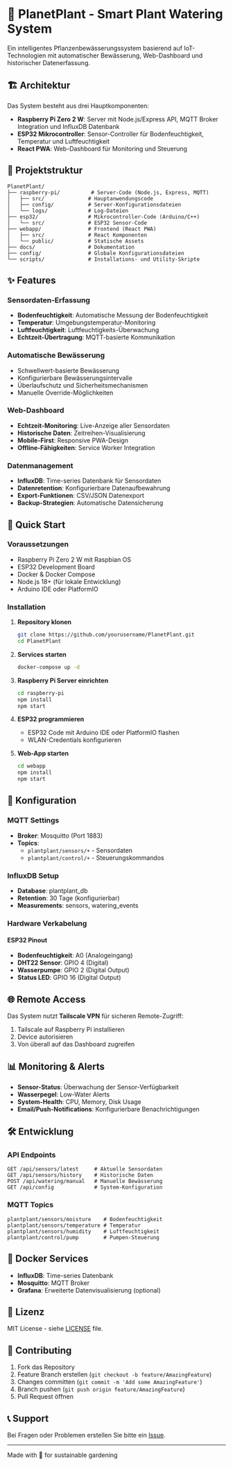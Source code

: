 # 🌱 PlanetPlant - Smart Plant Watering System

Ein intelligentes Pflanzenbewässerungssystem basierend auf IoT-Technologien mit automatischer Bewässerung, Web-Dashboard und historischer Datenerfassung.

## 🏗️ Architektur

Das System besteht aus drei Hauptkomponenten:

- **Raspberry Pi Zero 2 W**: Server mit Node.js/Express API, MQTT Broker Integration und InfluxDB Datenbank
- **ESP32 Mikrocontroller**: Sensor-Controller für Bodenfeuchtigkeit, Temperatur und Luftfeuchtigkeit
- **React PWA**: Web-Dashboard für Monitoring und Steuerung

## 📁 Projektstruktur

```
PlanetPlant/
├── raspberry-pi/          # Server-Code (Node.js, Express, MQTT)
│   ├── src/              # Hauptanwendungscode
│   ├── config/           # Server-Konfigurationsdateien
│   └── logs/             # Log-Dateien
├── esp32/                # Mikrocontroller-Code (Arduino/C++)
│   └── src/              # ESP32 Sensor-Code
├── webapp/               # Frontend (React PWA)
│   ├── src/              # React Komponenten
│   └── public/           # Statische Assets
├── docs/                 # Dokumentation
├── config/               # Globale Konfigurationsdateien
└── scripts/              # Installations- und Utility-Skripte
```

## ✨ Features

### Sensordaten-Erfassung
- **Bodenfeuchtigkeit**: Automatische Messung der Bodenfeuchtigkeit
- **Temperatur**: Umgebungstemperatur-Monitoring
- **Luftfeuchtigkeit**: Luftfeuchtigkeits-Überwachung
- **Echtzeit-Übertragung**: MQTT-basierte Kommunikation

### Automatische Bewässerung
- Schwellwert-basierte Bewässerung
- Konfigurierbare Bewässerungsintervalle
- Überlaufschutz und Sicherheitsmechanismen
- Manuelle Override-Möglichkeiten

### Web-Dashboard
- **Echtzeit-Monitoring**: Live-Anzeige aller Sensordaten
- **Historische Daten**: Zeitreihen-Visualisierung
- **Mobile-First**: Responsive PWA-Design
- **Offline-Fähigkeiten**: Service Worker Integration

### Datenmanagement
- **InfluxDB**: Time-series Datenbank für Sensordaten
- **Datenretention**: Konfigurierbare Datenaufbewahrung
- **Export-Funktionen**: CSV/JSON Datenexport
- **Backup-Strategien**: Automatische Datensicherung

## 🚀 Quick Start

### Voraussetzungen
- Raspberry Pi Zero 2 W mit Raspbian OS
- ESP32 Development Board
- Docker & Docker Compose
- Node.js 18+ (für lokale Entwicklung)
- Arduino IDE oder PlatformIO

### Installation

1. **Repository klonen**
   ```bash
   git clone https://github.com/yourusername/PlanetPlant.git
   cd PlanetPlant
   ```

2. **Services starten**
   ```bash
   docker-compose up -d
   ```

3. **Raspberry Pi Server einrichten**
   ```bash
   cd raspberry-pi
   npm install
   npm start
   ```

4. **ESP32 programmieren**
   - ESP32 Code mit Arduino IDE oder PlatformIO flashen
   - WLAN-Credentials konfigurieren

5. **Web-App starten**
   ```bash
   cd webapp
   npm install
   npm start
   ```

## 🔧 Konfiguration

### MQTT Settings
- **Broker**: Mosquitto (Port 1883)
- **Topics**: 
  - `plantplant/sensors/+` - Sensordaten
  - `plantplant/control/+` - Steuerungskommandos

### InfluxDB Setup
- **Database**: plantplant_db
- **Retention**: 30 Tage (konfigurierbar)
- **Measurements**: sensors, watering_events

### Hardware Verkabelung

#### ESP32 Pinout
- **Bodenfeuchtigkeit**: A0 (Analogeingang)
- **DHT22 Sensor**: GPIO 4 (Digital)
- **Wasserpumpe**: GPIO 2 (Digital Output)
- **Status LED**: GPIO 16 (Digital Output)

## 🌐 Remote Access

Das System nutzt **Tailscale VPN** für sicheren Remote-Zugriff:

1. Tailscale auf Raspberry Pi installieren
2. Device autorisieren
3. Von überall auf das Dashboard zugreifen

## 📊 Monitoring & Alerts

- **Sensor-Status**: Überwachung der Sensor-Verfügbarkeit
- **Wasserpegel**: Low-Water Alerts
- **System-Health**: CPU, Memory, Disk Usage
- **Email/Push-Notifications**: Konfigurierbare Benachrichtigungen

## 🛠️ Entwicklung

### API Endpoints
```
GET /api/sensors/latest     # Aktuelle Sensordaten
GET /api/sensors/history    # Historische Daten
POST /api/watering/manual   # Manuelle Bewässerung
GET /api/config             # System-Konfiguration
```

### MQTT Topics
```
plantplant/sensors/moisture    # Bodenfeuchtigkeit
plantplant/sensors/temperature # Temperatur
plantplant/sensors/humidity    # Luftfeuchtigkeit
plantplant/control/pump        # Pumpen-Steuerung
```

## 🐳 Docker Services

- **InfluxDB**: Time-series Datenbank
- **Mosquitto**: MQTT Broker
- **Grafana**: Erweiterte Datenvisualisierung (optional)

## 📝 Lizenz

MIT License - siehe [LICENSE](LICENSE) file.

## 🤝 Contributing

1. Fork das Repository
2. Feature Branch erstellen (`git checkout -b feature/AmazingFeature`)
3. Changes committen (`git commit -m 'Add some AmazingFeature'`)
4. Branch pushen (`git push origin feature/AmazingFeature`)
5. Pull Request öffnen

## 📞 Support

Bei Fragen oder Problemen erstellen Sie bitte ein [Issue](https://github.com/yourusername/PlanetPlant/issues).

---

Made with 🌱 for sustainable gardening